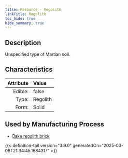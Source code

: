 ```yaml
---
title: Resource - Regolith
linkTitle: Regolith
toc_hide: true
hide_summary: true
---
```

<!-- This is generated by the MarsSim HelpGenertor, do not edit. -->

## Description
 &#10;&#9;&#9;Unspecified type of Martian soil.

## Characteristics

| Attribute      | Value |
|--------:|:------|
|Edible:|false|
|Type:|Regolith|
|Form:|Solid|
 

## Used by Manufacturing Process

- [Bake regolith brick](/docs/definitions/process/bake-regolith-brick)


    


{{< definition-tail version="3.9.0" generatedOn="2025-03-08T21:34:45.1684317" >}}


